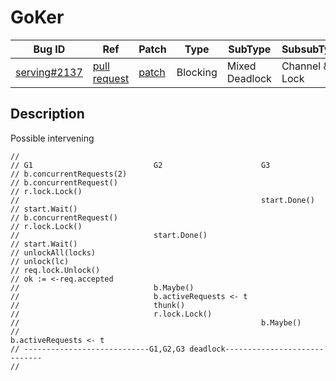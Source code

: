 
# GoKer

| Bug ID|  Ref | Patch | Type | SubType | SubsubType |
| ----  | ---- | ----  | ---- | ---- | ---- |
|[serving#2137]|[pull request]|[patch]| Blocking | Mixed Deadlock | Channel & Lock |

[serving#2137]:(serving2137_test.go)
[patch]:https://github.com/knative/serving/pull/2137/files
[pull request]:https://github.com/knative/serving/pull/2137
 
## Description

Possible intervening

```
//
// G1                           G2                      G3
// b.concurrentRequests(2)
// b.concurrentRequest()
// r.lock.Lock()
//                                                      start.Done()
// start.Wait()
// b.concurrentRequest()
// r.lock.Lock()
//                              start.Done()
// start.Wait()
// unlockAll(locks)
// unlock(lc)
// req.lock.Unlock()
// ok := <-req.accepted
//                              b.Maybe()
//                              b.activeRequests <- t
//                              thunk()
//                              r.lock.Lock()
//                                                      b.Maybe()
//                                                      b.activeRequests <- t
// ----------------------------G1,G2,G3 deadlock-----------------------------
//
```

